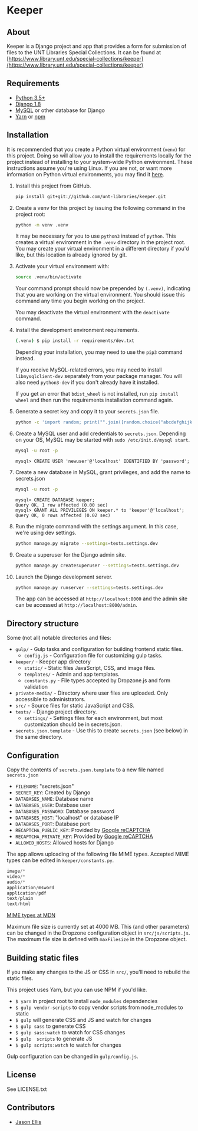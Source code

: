 Keeper
======

About
-----

Keeper is a Django project and app that provides a form for submission of files to
the UNT Libraries Special Collections. It can be found at [https://www.library.unt.edu/special-collections/keeper](https://www.library.unt.edu/special-collections/keeper)

Requirements
------------

* [Python 3.5+](https://www.python.org/downloads/)
* [Django 1.8](https://www.djangoproject.com/download/)
* [MySQL](https://www.mysql.com/) or other database for Django
* [Yarn](https://yarnpkg.com/en/) or [npm](https://www.npmjs.com/)

Installation
------------

It is recommended that you create a Python virtual environment (`venv`) for this project. Doing so will allow you to install
the requirements locally for the project instead of installing to your system-wide Python environment. These
instructions assume you're using Linux. If you are not, or want more information on Python virtual environments,
you may find it [here](https://docs.python.org/3.8/library/venv.html).

1. Install this project from GitHub.

    ```sh
    pip install git+git://github.com/unt-libraries/keeper.git
    ```

2. Create a venv for this project by issuing the following command in the project root:

    ```sh
    python -m venv .venv
    ```

    It may be necessary for you to use `python3` instead of `python`. This creates a virtual environment in the `.venv`
    directory in the project root. You may create your virtual environment in a different directory if you'd like, but this
    location is already ignored by git.

3. Activate your virtual environment with:

    ```sh
    source .venv/bin/activate
    ```

    Your command prompt should now be prepended by `(.venv)`, indicating that you are working on the virtual environment.
    You should issue this command any time you begin working on the project.

    You may deactivate the virtual environment with the `deactivate` command.

4. Install the development environment requirements.

    ```bash
    (.venv) $ pip install -r requirements/dev.txt
    ```

    Depending your installation, you may need to use the `pip3` command instead.

    If you receive MySQL-related errors, you may need to install `libmysqlclient-dev` separately
    from your package manager. You will also need `python3-dev` if you don't already have it installed.

    If you get an error that `bdist_wheel` is not installed, run `pip install wheel` and then run the requirements
    installation command again.

5. Generate a secret key and copy it to your `secrets.json` file.

    ```bash
    python -c 'import random; print("".join([random.choice("abcdefghijklmnopqrstuvwxyz0123456789!@#$%^&*(-_=+)") for i in range(50)]))'
    ```

6. Create a MySQL user and add credentials to `secrets.json`. Depending on your OS, MySQL may be started
    with `sudo /etc/init.d/mysql start`.

    ```bash
    mysql -u root -p
    ```

    ```mysql
    mysql> CREATE USER 'newuser'@'localhost' IDENTIFIED BY 'password';
    ```

7. Create a new database in MySQL, grant privileges, and add the name to secrets.json

    ```bash
    mysql -u root -p
    ```

    ```mysql
    mysql> CREATE DATABASE keeper;
    Query OK, 1 row affected (0.00 sec)
    mysql> GRANT ALL PRIVILEGES ON keeper.* to 'keeper'@'localhost';
    Query OK, 0 rows affected (0.02 sec)
    ```

8. Run the migrate command with the settings argument. In this case, we're using dev settings.

    ```bash
    python manage.py migrate --settings=tests.settings.dev
    ```

9. Create a superuser for the Django admin site.

    ```bash
    python manage.py createsuperuser --settings=tests.settings.dev
    ```

10. Launch the Django development server.

    ```bash
    python manage.py runserver --settings=tests.settings.dev
    ```

    The app can be accessed at `http://localhost:8000` and the admin site can be accessed
    at `http://localhost:8000/admin`.

Directory structure
-------------------

Some (not all) notable directories and files:

* `gulp/` - Gulp tasks and configuration for building frontend static files.
  * `config.js` - Configuration file for customizing gulp tasks.
* `keeper/` - Keeper app directory
  * `static/` - Static files JavaScript, CSS, and image files.
  * `templates/` - Admin and app templates.
  * `constants.py` - File types accepted by Dropzone.js and form validation
* `private-media/` - Directory where user files are uploaded. Only accessible to administrators.
* `src/` - Source files for static JavaScript and CSS.
* `tests/` - Django project directory.
  * `settings/` - Settings files for each environment, but most customization should be in secrets.json.
* `secrets.json.template` - Use this to create `secrets.json` (see below) in the same directory.

Configuration
-------------

Copy the contents of `secrets.json.template` to a new file named `secrets.json`

* `FILENAME`: "secrets.json"
* `SECRET_KEY`: Created by Django
* `DATABASES_NAME`: Database name
* `DATABASES_USER`: Database user
* `DATABASES_PASSWORD`: Database password
* `DATABASES_HOST`: "localhost" or database IP
* `DATABASES_PORT`: Database port
* `RECAPTCHA_PUBLIC_KEY`: Provided by [Google reCAPTCHA](https://www.google.com/recaptcha/admin)
* `RECAPTCHA_PRIVATE_KEY`: Provided by [Google reCAPTCHA](https://www.google.com/recaptcha/admin)
* `ALLOWED_HOSTS`: Allowed hosts for Django

The app allows uploading of the following file MIME types. Accepted MIME types can be edited in
`keeper/constants.py`.

```python
image/*
video/*
audio/*
application/msword
application/pdf
text/plain
text/html
```

[MIME types at MDN](https://developer.mozilla.org/en-US/docs/Web/HTTP/Basics_of_HTTP/MIME_types)

Maximum file size is currently set at 4000 MB. This (and other parameters) can be changed in the
Dropzone configuration object in `src/js/scripts.js`. The maximum file size is defined with
`maxFilesize` in the Dropzone object.

Building static files
---------------------

If you make any changes to the JS or CSS in `src/`, you'll need to rebuild the static files.

This project uses Yarn, but you can use NPM if you'd like.

* `$ yarn` in project root to install `node_modules` dependencies
* `$ gulp vendor-scripts` to copy vendor scripts from node_modules to static
* `$ gulp` will generate CSS and JS and watch for changes
* `$ gulp sass` to generate CSS
* `$ gulp sass:watch` to watch for CSS changes
* `$ gulp  scripts` to generate JS
* `$ gulp scripts:watch` to watch for changes

Gulp configuration can be changed in `gulp/config.js`.

License
-------

See LICENSE.txt

Contributors
------------

* [Jason Ellis](https://github.com/jason-ellis)
